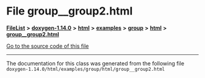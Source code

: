 

# File group\_\_group2.html



[**FileList**](files.md) **>** [**doxygen-1.14.0**](dir_9d5bad020669189c90cda983471be5d0.md) **>** [**html**](dir_05d1fd8a7cdd04f638f8b23196de02e2.md) **>** [**examples**](dir_aa52e73a32d193037813a53dcfe817b6.md) **>** [**group**](dir_cc033eba885248d60cb68aca9a04323a.md) **>** [**html**](dir_92d5238c25e904e325679992b757650f.md) **>** [**group\_\_group2.html**](group____group2_8html.md)

[Go to the source code of this file](group____group2_8html_source.md)





































































------------------------------
The documentation for this class was generated from the following file `doxygen-1.14.0/html/examples/group/html/group__group2.html`

